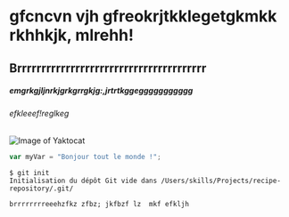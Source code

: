 # gfcncvn vjh gfreokrjtkklegetgkmkk rkhhkjk, mlrehh!
## Brrrrrrrrrrrrrrrrrrrrrrrrrrrrrrrrrrrrrrr
##### emgrkgjljnrkjgrkgrrgkjg:,jrtrtkggeggggggggggg
###### efkleeef!reglkeg
![Image of Yaktocat](https://octodex.github.com/images/yaktocat.png)
``` javascript
var myVar = "Bonjour tout le monde !";
```
```
$ git init
Initialisation du dépôt Git vide dans /Users/skills/Projects/recipe-repository/.git/
```
```
brrrrrrrreeehzfkz zfbz; jkfbzf lz  mkf efkljh
````
